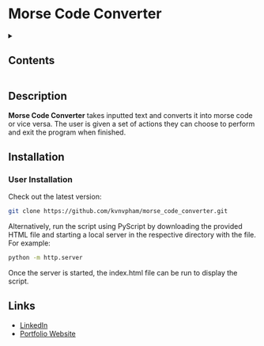# Morse Code Converter

<details><summary><h2>Contents</h2></summary>

* [Description](#description)
* [Installation](#installation)
* [Links](#links)

</details>

## Description

**Morse Code Converter** takes inputted text and converts it into morse code 
or vice versa. The user is given a set of actions they can choose to perform 
and exit the program when finished.

## Installation

### User Installation

Check out the latest version:

```bash
git clone https://github.com/kvnvpham/morse_code_converter.git
```

Alternatively, run the script using PyScript by downloading the provided HTML file 
and starting a local server in the respective directory with the file.
For example: 

```bash
python -m http.server
```

Once the server is started, the index.html file can be run to display the script.

## Links

* [LinkedIn](https://www.linkedin.com/in/kvvpham)
* [Portfolio Website](https://kvnvpham.pythonanywhere.com/)